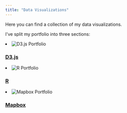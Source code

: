 ```yaml
---
title: "Data Visualizations"
---
```

 
Here you can find a collection of my data visualizations. 

I've split my portfolio into three sections: 

<li class="project-list-item"> 
    <img 
    src="https://raw.githubusercontent.com/connorrothschild/connorrothschild.github.io/master/_assets/images/opioids.gif" 
    alt="D3.js Portfolio"
    class="project-list-item-thumbnail"> 
    <div class="project-list-item-text-wrap"> 
        <a href="https://connorrothschild.github.io/d3js/" class="project-list-item-link" target="_blank"> 
        <h3 class="project-list-item-title-big">D3.js</h3>
        </a> 
    </div> 
</li>

<li class="project-list-item"> 
    <img 
    src="https://raw.githubusercontent.com/connorrothschild/connorrothschild.github.io/master/_assets/images/scrollytelling.gif" 
    alt="R Portfolio"
    class="project-list-item-thumbnail"> 
    <div class="project-list-item-text-wrap"> 
        <a href="https://connorrothschild.github.io/r/" class="project-list-item-link" target="_blank"> 
        <h3 class="project-list-item-title-big">R</h3>
        </a> 
    </div> 
</li>

<li class="project-list-item"> 
    <img 
    src="https://raw.githubusercontent.com/connorrothschild/connorrothschild.github.io/master/_assets/images/map-missing-migrants.jpg" 
    alt="Mapbox Portfolio"
    class="project-list-item-thumbnail"> 
    <div class="project-list-item-text-wrap"> 
        <a href="https://connorrothschild.github.io/mapbox/" class="project-list-item-link" target="_blank"> 
        <h3 class="project-list-item-title-big">Mapbox</h3>
        </a> 
    </div> 
</li>
